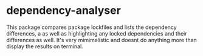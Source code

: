 # dependency-analyser
This package compares package lockfiles and lists the dependency differences, 
a as well as highlighting any locked dependencies and their differences as well.
It's very mimimalistic and doesnt do anything more than display the results on terminal.
